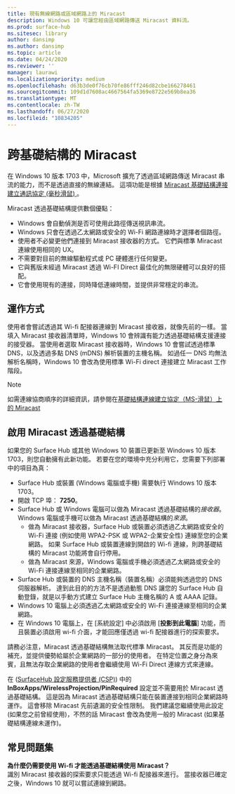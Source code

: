 ```yaml
---
title: 現有無線網路或區域網路上的 Miracast
description: Windows 10 可讓您經由區域網路傳送 Miracast 資料流。
ms.prod: surface-hub
ms.sitesec: library
author: dansimp
ms.author: dansimp
ms.topic: article
ms.date: 04/24/2020
ms.reviewer: ''
manager: laurawi
ms.localizationpriority: medium
ms.openlocfilehash: d63b3de0f76cb70fe86fff246d82cbe166278461
ms.sourcegitcommit: 109d1d7608ac4667564fa5369e8722e569b8ea36
ms.translationtype: MT
ms.contentlocale: zh-TW
ms.lasthandoff: 06/27/2020
ms.locfileid: "10834205"
---
```

# 跨基礎結構的 Miracast

在 Windows 10 版本 1703 中，Microsoft 擴充了透過區域網路傳送 Miracast 串流的能力，而不是透過直接的無線連結。 這項功能是根據 [Miracast 基礎結構連接建立通訊協定 (毫秒滑鼠) ](https://msdn.microsoft.com/library/mt796768.aspx)。

Miracast 透過基礎結構提供數個優點：

- Windows 會自動偵測是否可使用此路徑傳送視訊串流。
- Windows 只會在透過乙太網路或安全的 Wi-Fi 網路連線時才選擇者個路徑。
- 使用者不必變更他們連接到 Miracast 接收器的方式。 它們與標準 Miracast 連線使用相同的 UX。
- 不需要對目前的無線驅動程式或 PC 硬體進行任何變更。
- 它與舊版未經過 Miracast 透過 Wi-FI Direct 最佳化的無限硬體可以良好的搭配。
- 它會使用現有的連接，同時降低連線時間，並提供非常穩定的串流。


##  <a name="how-it-works"></a>運作方式

使用者會嘗試透過其 Wi-fi 配接器連線到 Miracast 接收器，就像先前的一樣。 當填入 Miracast 接收器清單時，Windows 10 會辨識有能力透過基礎結構支援連接的接受器。 當使用者選取 Miracast 接收器時，Windows 10 會嘗試透過標準 DNS，以及透過多點 DNS (mDNS) 解析裝置的主機名稱。 如過任一 DNS 均無法解析名稱時，Windows 10 會改為使用標準 Wi-Fi direct 連接建立 Miracast 工作階段。

> [!NOTE]
> 如需連線協商順序的詳細資訊，請參閱在[基礎結構連線建立協定（MS-滑鼠）上的 Miracast](https://msdn.microsoft.com/library/mt796768.aspx)




##  <a name="enabling-miracast-over-infrastructure-"></a>啟用 Miracast 透過基礎結構 

如果您的 Surface Hub 或其他 Windows 10 裝置已更新至 Windows 10 版本 1703，則您自動擁有此新功能。 若要在您的環境中充分利用它，您需要下列部署中的項目為真：

- Surface Hub 或裝置 (Windows 電腦或手機) 需要執行 Windows 10 版本 1703。
- 開啟 TCP 埠： **7250**。
- Surface Hub 或 Windows 電腦可以做為 Miracast 透過基礎結構的*接收器*。 Windows 電腦或手機可以做為 Miracast 透過基礎結構的*來源*。
    - 做為 Miracast 接收器，Surface Hub 或裝置必須透過乙太網路或安全的 Wi-Fi 連接 (例如使用 WPA2-PSK 或 WPA2-企業安全性) 連線至您的企業網路。 如果 Surface Hub 或裝置連線到開啟的 Wi-fi 連線，則跨基礎結構的 Miracast 功能將會自行停用。
    - 做為 Miracast 來源，Windows 電腦或手機必須透過乙太網路或安全的 Wi-Fi 連接連線至相同的企業網路。
- Surface Hub 或裝置的 DNS 主機名稱（裝置名稱）必須能夠透過您的 DNS 伺服器解析。 達到此目的的方法不是透過動態 DNS 讓您的 Surface Hub 自動登錄，就是以手動方式建立 Surface Hub 主機名稱的 A 或 AAAA 記錄。 
- Windows 10 電腦上必須透過乙太網路或安全的 Wi-Fi 連接連線至相同的企業網路。 
-   在 Windows 10 電腦上，在 [系統設定] 中必須啟用 [**投影到此電腦**] 功能，而且裝置必須啟用 wi-fi 介面，才能回應僅透過 wi-fi 配接器進行的探索要求。


請務必注意，Miracast 透過基礎結構無法取代標準 Miracast。 其反而是功能的補充，並提供優勢給屬於企業網路的一部分的使用者。 在特定位置之身分為來賓，且無法存取企業網路的使用者會繼續使用 Wi-Fi Direct 連線方式來連線。

在 ([SurfaceHub 設定服務提供者 (CSP)](https://msdn.microsoft.com/windows/hardware/commercialize/customize/mdm/surfacehub-csp)) 中的 **InBoxApps/WirelessProjection/PinRequired** 設定並不需要用於 Miracast 透過基礎結構。 這是因為 Miracast 透過基礎結構只能在裝置連接到相同企業網路時運作。 這會移除 Miracast 先前遺漏的安全性限制。 我們建議您繼續使用此設定 (如果您之前曾經使用)，不然的話 Miracast 會改為使用一般的 Miracast (如果基礎結構連線未運作)。 

##  <a name="faq"></a>常見問題集
**為什麼仍需要使用 Wi-fi 才能透過基礎結構使用 Miracast？**<br>
識別 Miracast 接收器的探索要求只能透過 Wi-fi 配接器來進行。 當接收器已確定之後，Windows 10 就可以嘗試連線到網路。
